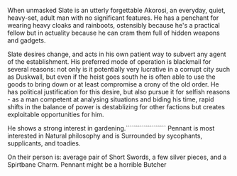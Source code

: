 <!-- TITLE: Slate Clermont-->
<!-- SUBTITLE: The leader of the Wraiths -->

When unmasked Slate is an utterly forgettable Akorosi, an everyday, quiet, heavy-set, adult man with no significant features. He has a penchant for wearing heavy cloaks and rainboots, ostensibly because he's a practical fellow but in actuality because he can cram them full of hidden weapons and gadgets.

Slate desires change, and acts in his own patient way to subvert any agent of the establishment. His preferred mode of operation is blackmail for several reasons: not only is it potentially very lucrative in a corrupt city such as Duskwall, but even if the heist goes south he is often able to use the goods to bring down or at least compromise a crony of the old order. He has political justification for this desire, but also pursue it for selfish reasons - as a man competent at analysing situations and biding his time, rapid shifts in the balance of power is destablizing for other factions but creates exploitable opportunities for him.

He shows a strong interest in gardening.````````````````````
Pennant is most interested in Natural philosophy and is Surrounded by sycophants, supplicants, and toadies.

On their person is: average pair of Short Swords, a few silver pieces, and a Spirtbane Charm.
Pennant might be a horrible Butcher